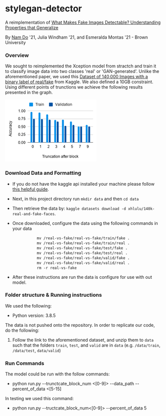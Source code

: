 # stylegan-detector

A reimplementation of [What Makes Fake Images Detectable? Understanding Properties that Generalize](https://arxiv.org/pdf/2008.10588.pdf)

By [Nam Do](https://ndo3.github.io) '21, Julia Windham '21, and Esmeralda Montas '21 - Brown University

### Overview
We sought to reimplemented the Xception model from stractch and train it to classify image data into two classes
'real' or 'GAN-generated'. Unlike the aforementioned paper, we used this [Dataset of 140,000 Images with a binary label of real/fake](https://www.kaggle.com/xhlulu/140k-real-and-fake-faces) from Kaggle. We also defined a 10GB constraint. Using different points of trunctions we achieve the following results presented in the graph.

![image](chart.png)

  
                          
### Download Data and Formatting

- If you do not have the kaggle api installed your machine please follow [this helpful guide](https://medium.com/@ankushchoubey/how-to-download-dataset-from-kaggle-7f700d7f9198). 
- Next, in this project directory run `mkdir data` and then `cd data`
- Then retrieve the data by: `kaggle datasets download -d xhlulu/140k-real-and-fake-faces`.
- Once downloaded, configure the data using the following commands in your data 

                 mv /real-vs-fake/real-vs-fake/train/fake . 
                 mv /real-vs-fake/real-vs-fake/train/real .
                 mv /real-vs-fake/real-vs-fake/test/fake .
                 mv /real-vs-fake/real-vs-fake/test/real .
                 mv /real-vs-fake/real-vs-fake/valid/fake .
                 mv /real-vs-fake/real-vs-fake/valid/real .
                 rm -r real-vs-fake

- After these instructions are run the data is configure for use with out model.

### Folder structure & Running instructions

We used the following:
- Python version: 3.8.5

The data is not pushed onto the repository. In order to replicate our code, do the following:

1. Follow the link to the aforementioned dataset, and unzip them to `data` such that the folders `train`, `test`, and `valid` are in `data` (e.g. `/data/train`, `/data/test`, `data/valid`)

### Run Commands

The model could be run with the follow commands:

  - python run.py --trunctcate_block_num <[0-9]> --data_path <NONE> --percent_of_data <[5-15]

In testing we used this command:
  - python run.py --tructcate_block_num<[0-9]> --percent_of_data 5
